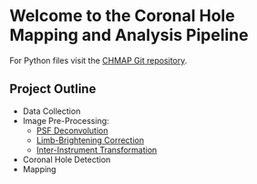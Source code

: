 # Welcome to the Coronal Hole Mapping and Analysis Pipeline

For Python files visit the [CHMAP Git repository](https://github.com/predsci/CHMAP).  

## Project Outline

* Data Collection
* Image Pre-Processing:
    * [PSF Deconvolution](ipp/psf.md)
    * [Limb-Brightening Correction](ipp/lbc.md)
    * [Inter-Instrument Transformation](ipp/iit.md)
* Coronal Hole Detection
* Mapping


